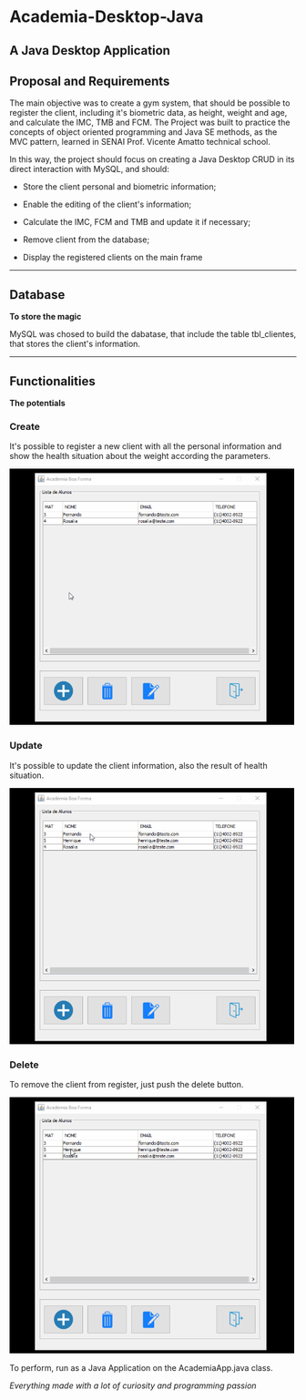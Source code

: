# Academia-Desktop-Java
A Java Desktop Application
---

## Proposal and Requirements
The main objective was to create a gym system, that should be possible to register the client, including it's biometric data, as height, weight and age, and calculate the IMC, TMB and FCM. 
The Project was built to practice the concepts of object oriented programming and Java SE methods, as the MVC pattern, learned in SENAI Prof. Vicente Amatto technical school.

In this way, the project should focus on creating a Java Desktop CRUD in its direct interaction with MySQL, and should:

- Store the client personal and biometric information;

- Enable the editing of the client's information;

- Calculate the IMC, FCM and TMB and update it if necessary;

- Remove client from the database;

- Display the registered clients on the main frame
---

## Database
**To store the magic**

MySQL was chosed to build the dabatase, that include the table tbl_clientes, that stores the client's information.

---

## Functionalities
**The potentials**

### Create

It's possible to register a new client with all the personal information and show the health situation about the weight according the parameters.

<img src="./img/adicao.gif" width="500" height="450" alt="Create frame" title="Create frame"/>

### Update

It's possible to update the client information, also the result of health situation.

<img src="./img/edicao.gif" width="500" height="450" alt="Update frame" title="Update frame"/>

### Delete

To remove the client from register, just push the delete button.

<img src="./img/exclusao.gif" width="500" height="450" alt="Delete frame" title="Delete frame"/>

To perform, run as a Java Application on the AcademiaApp.java class.

*Everything made with a lot of curiosity and programming passion*

